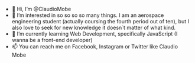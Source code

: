 - 👋 Hi, I’m @ClaudioMobe
- 👀 I’m interested in so so so so many things. I am an aerospace engineering student (actually coursing the fourth period out of ten), but I also love to seek for new knowledge it doesn´t matter of what kind.
- 🌱 I’m currently learning Web Development, specifically JavaScript (I wanna be a front-end developer)
- 📫 You can reach me on Facebook, Instagram or Twitter like Claudio Mobe

<!---
ClaudioMobe/ClaudioMobe is a ✨ special ✨ repository because its `README.md` (this file) appears on your GitHub profile.
You can click the Preview link to take a look at your changes.
--->
